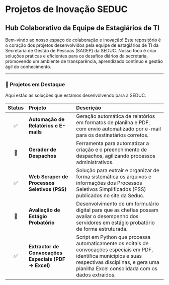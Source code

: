 # Projetos de Inovação SEDUC

## Hub Colaborativo da Equipe de Estagiários de TI

Bem-vindo ao nosso espaço de colaboração e inovação! Este repositório é o coração dos projetos desenvolvidos pela equipe de estagiários de TI da Secretaria de Gestão de Pessoas (SAGEP) da SEDUC. Nosso foco é criar soluções práticas e eficientes para os desafios diários da secretaria, promovendo um ambiente de transparência, aprendizado contínuo e gestão ágil do conhecimento.

---

### 📂 Projetos em Destaque

Aqui estão as soluções que estamos desenvolvendo para a SEDUC.

| Status | Projeto | Descrição |
| :---: | :--- | :--- |
| ✅ | **Automação de Relatórios e E-mails** | Geração automática de relatórios em formatos de planilha e PDF, com envio automatizado por e-mail para os destinatários corretos. |
| 🚧 | **Gerador de Despachos** | Ferramenta para automatizar a criação e o preenchimento de despachos, agilizando processos administrativos. |
| ✅ | **Web Scraper de Processos Seletivos (PSS)** | Solução para extrair e organizar de forma sistemática os arquivos e informações dos Processos Seletivos Simplificados (PSS) publicados no site da Seduc. |
| 🚧 | **Avaliação de Estágio Probatório** | Desenvolvimento de um formulário digital para que as chefias possam avaliar o desempenho dos servidores em estágio probatório de forma estruturada. |
| ✅ | **Extractor de Convocações Especiais (PDF → Excel)** | Script em Python que processa automaticamente os editais de convocações especiais em PDF, identifica municípios e suas respectivas disciplinas, e gera uma planilha Excel consolidada com os dados extraídos. |
